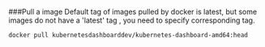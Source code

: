 ###Pull a image
Default tag of images pulled by docker is latest, but some images do not have a 'latest' tag , you need to specify corresponding tag.

    docker pull kubernetesdashboarddev/kubernetes-dashboard-amd64:head
